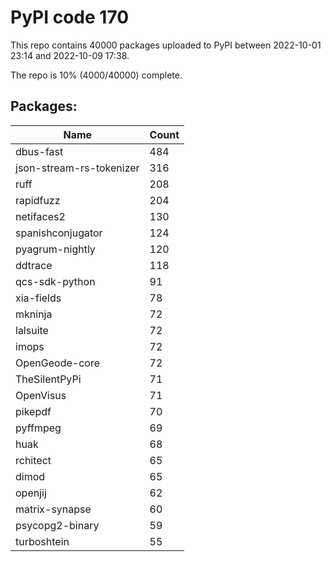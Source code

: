 # PyPI code 170

This repo contains 40000 packages uploaded to PyPI between 
2022-10-01 23:14 and 2022-10-09 17:38.

The repo is 10% (4000/40000) complete.

## Packages:

| Name  | Count |
| ----- | ----- |
| dbus-fast | 484 |
| json-stream-rs-tokenizer | 316 |
| ruff | 208 |
| rapidfuzz | 204 |
| netifaces2 | 130 |
| spanishconjugator | 124 |
| pyagrum-nightly | 120 |
| ddtrace | 118 |
| qcs-sdk-python | 91 |
| xia-fields | 78 |
| mkninja | 72 |
| lalsuite | 72 |
| imops | 72 |
| OpenGeode-core | 72 |
| TheSilentPyPi | 71 |
| OpenVisus | 71 |
| pikepdf | 70 |
| pyffmpeg | 69 |
| huak | 68 |
| rchitect | 65 |
| dimod | 65 |
| openjij | 62 |
| matrix-synapse | 60 |
| psycopg2-binary | 59 |
| turboshtein | 55 |


